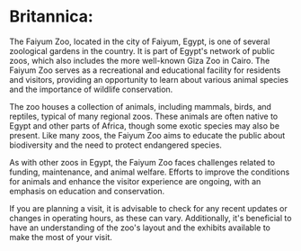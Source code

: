 
# Britannica:
The Faiyum Zoo, located in the city of Faiyum, Egypt, is one of several
zoological gardens in the country. It is part of Egypt's network of public
zoos, which also includes the more well-known Giza Zoo in Cairo. The Faiyum
Zoo serves as a recreational and educational facility for residents and
visitors, providing an opportunity to learn about various animal species and
the importance of wildlife conservation.

The zoo houses a collection of animals, including mammals, birds, and
reptiles, typical of many regional zoos. These animals are often native to
Egypt and other parts of Africa, though some exotic species may also be
present. Like many zoos, the Faiyum Zoo aims to educate the public about
biodiversity and the need to protect endangered species.

As with other zoos in Egypt, the Faiyum Zoo faces challenges related to
funding, maintenance, and animal welfare. Efforts to improve the conditions
for animals and enhance the visitor experience are ongoing, with an emphasis
on education and conservation.

If you are planning a visit, it is advisable to check for any recent updates
or changes in operating hours, as these can vary. Additionally, it's
beneficial to have an understanding of the zoo's layout and the exhibits
available to make the most of your visit.



